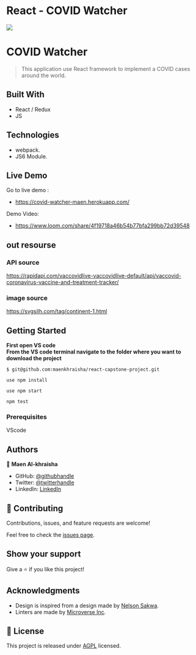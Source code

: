 # React - COVID Watcher 

![](https://img.shields.io/badge/Microverse-blueviolet)

# COVID Watcher

> This application use React framework to implement a COVID cases around the world.

## Built With

- React / Redux
- JS


## Technologies

- webpack.
- JS6 Module.

## Live Demo 

Go to live demo : 
- https://covid-watcher-maen.herokuapp.com/

Demo Video:
- https://www.loom.com/share/4f19718a46b54b77bfa299bb72d39548

## out resourse
### API source 
https://rapidapi.com/vaccovidlive-vaccovidlive-default/api/vaccovid-coronavirus-vaccine-and-treatment-tracker/

### image source
https://svgsilh.com/tag/continent-1.html

## Getting Started


**First open VS code**<br/>
**From the VS code terminal navigate to the folder where you want to download the project**<br/>
```
$ git@github.com:maenkhraisha/react-capstone-project.git
```
```
use npm install
```
```
use npm start
```
```
npm test
```


### Prerequisites
VScode


## Authors

👤 **Maen Al-khraisha**

- GitHub: [@githubhandle](https://github.com/maen1980)
- Twitter: [@twitterhandle](https://twitter.com/AlkhryshaM)
- LinkedIn: [LinkedIn](https://www.linkedin.com/in/ma-en-mohammad-303930100/)


## 🤝 Contributing

Contributions, issues, and feature requests are welcome!

Feel free to check the [issues page](../../issues/).

## Show your support

Give a ⭐️ if you like this project!

## Acknowledgments

- Design is inspired from a design made by [Nelson Sakwa](https://www.behance.net/gallery/31579789/Ballhead-App-(Free-PSDs)).
- Linters are made by [Microverse Inc](https://github.com/microverseinc/linters-config/).

## 📝 License

This project is released under [AGPL](./LICENSE) licensed.